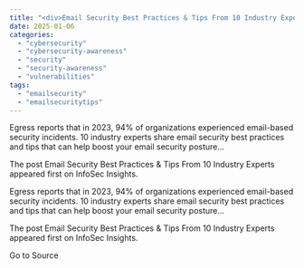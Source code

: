 ```yaml
---
title: "<div>Email Security Best Practices & Tips From 10 Industry Experts</div>"
date: 2025-01-06
categories: 
  - "cybersecurity"
  - "cybersecurity-awareness"
  - "security"
  - "security-awareness"
  - "vulnerabilities"
tags: 
  - "emailsecurity"
  - "emailsecuritytips"
---
```


Egress reports that in 2023, 94% of organizations experienced email-based security incidents. 10 industry experts share email security best practices and tips that can help boost your email security posture...

The post Email Security Best Practices & Tips From 10 Industry Experts appeared first on InfoSec Insights.

Egress reports that in 2023, 94% of organizations experienced email-based security incidents. 10 industry experts share email security best practices and tips that can help boost your email security posture...

The post Email Security Best Practices & Tips From 10 Industry Experts appeared first on InfoSec Insights.

Go to Source
